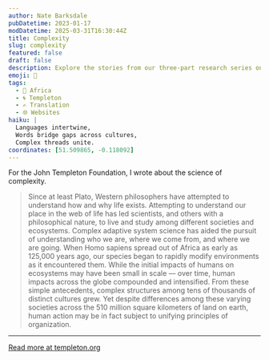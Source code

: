 ```yaml
---
author: Nate Barksdale
pubDatetime: 2023-01-17
modDatetime: 2025-03-31T16:30:44Z
title: Complexity
slug: complexity
featured: false
draft: false
description: Explore the stories from our three-part research series on complexity from the Santa Fe Institute, a leader of groundbreaking, multidisciplinary research on complex systems.
emoji: 🧩
tags:
  - 🦁 Africa
  - 🌀 Templeton
  - ✍️ Translation
  - 🌐 Websites
haiku: |
  Languages intertwine,  
  Words bridge gaps across cultures,  
  Complex threads unite.
coordinates: [51.509865, -0.118092]
---
```


For the John Templeton Foundation, I wrote about the science of complexity.

> Since at least Plato, Western philosophers have attempted to understand how and why life exists. Attempting to understand our place in the web of life has led scientists, and others with a philosophical nature, to live and study among different societies and ecosystems.
> Complex adaptive system science has aided the pursuit of understanding who we are, where we come from, and where we are going. When Homo sapiens spread out of Africa as early as 125,000 years ago, our species began to rapidly modify environments as it encountered them. While the initial impacts of humans on ecosystems may have been small in scale — over time, human impacts across the globe compounded and intensified. From these simple antecedents, complex structures among tens of thousands of distinct cultures grew. Yet despite differences among these varying societies across the 510 million square kilometers of land on earth, human action may be in fact subject to unifying principles of organization.

---

[Read more at templeton.org](https://www.templeton.org/discoveries/complexity)
